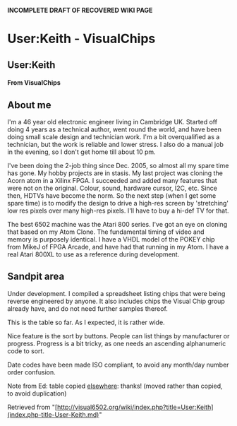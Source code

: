 **INCOMPLETE DRAFT OF RECOVERED WIKI PAGE**

# User:Keith - VisualChips

## User:Keith

#### From VisualChips

## About me

I'm a 46 year old electronic engineer living in Cambridge UK.
Started off doing 4 years as a technical author, went round the world, and have been doing small scale design and technician work.
I'm a bit overqualified as a technician, but the work is reliable and lower stress.
I also do a manual job in the evening, so I don't get home till about 10 pm.

I've been doing the 2-job thing since Dec. 2005, so almost all my spare time has gone. My hobby projects are in stasis. My last project was cloning the Acorn atom in a Xilinx FPGA. I succeeded and added many features that were not on the original. Colour, sound, hardware cursor, I2C, etc. Since then, HDTVs have become the norm. So the next step (when I get some spare time) is to modify the design to drive a high-res screen by 'stretching' low res pixels over many high-res pixels. I'll have to buy a hi-def TV for that.

The best 6502 machine was the Atari 800 series. I've got an eye on cloning that based on my Atom Clone. The fundamental timing of video and memory is purposely identical. I have a VHDL model of the POKEY chip from MikeJ of FPGA Arcade, and have had that running in my Atom. I have a real Atari 800XL to use as a reference during development.

## Sandpit area

Under development. I compiled a spreadsheet listing chips that were being reverse engineered by anyone.
It also includes chips the Visual Chip group already have, and do not need further samples thereof.

This is the table so far. As I expected, it is rather wide.

Nice feature is the sort by buttons. People can list things by manufacturer or progress.
Progress is a bit tricky, as one needs an ascending alphanumeric code to sort.

Date codes have been made ISO compliant, to avoid any month/day number order confusion.

Note from Ed: table copied [elsewhere](index.php-title-Chips_in_our_collection.md): thanks!  (moved rather than copied, to avoid duplication)

Retrieved from "[http://visual6502.org/wiki/index.php?title=User:Keith](index.php-title-User-Keith.md)"


